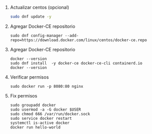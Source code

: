 


1. Actualizar centos (opcional)
    ```bash
    sudo dnf update -y
    ```

1. Agregar Docker-CE repositorio
    ```console
    sudo dnf config-manager --add-repo=https://download.docker.com/linux/centos/docker-ce.repo
    ```


1. Agregar Docker-CE repositorio
    ```console
    docker --version
    sudo dnf install  -y docker-ce docker-ce-cli containerd.io
    docker --version
    ```

1. Verificar permisos
    ```console
    sudo docker run -p 8080:80 nginx
    ```
    
1. Fix permisos
    ```console
    sudo groupadd docker
    sudo usermod -a -G docker $USER
    sudo chmod 666 /var/run/docker.sock
    sudo service docker restart
    systemctl is-active docker
    docker run hello-world
    ```